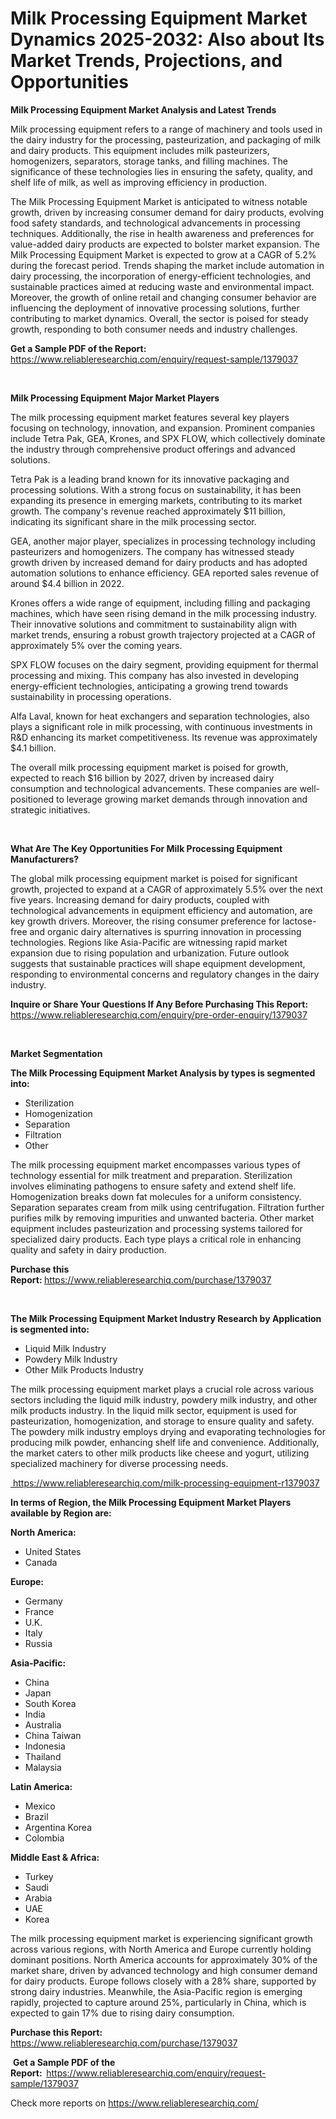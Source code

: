 <p><h1>Milk Processing Equipment Market Dynamics 2025-2032: Also about Its Market Trends, Projections, and Opportunities</h1></p><p><strong>Milk Processing Equipment Market Analysis and Latest Trends</strong></p>
<p><p>Milk processing equipment refers to a range of machinery and tools used in the dairy industry for the processing, pasteurization, and packaging of milk and dairy products. This equipment includes milk pasteurizers, homogenizers, separators, storage tanks, and filling machines. The significance of these technologies lies in ensuring the safety, quality, and shelf life of milk, as well as improving efficiency in production.</p><p>The Milk Processing Equipment Market is anticipated to witness notable growth, driven by increasing consumer demand for dairy products, evolving food safety standards, and technological advancements in processing techniques. Additionally, the rise in health awareness and preferences for value-added dairy products are expected to bolster market expansion. The Milk Processing Equipment Market is expected to grow at a CAGR of 5.2% during the forecast period. Trends shaping the market include automation in dairy processing, the incorporation of energy-efficient technologies, and sustainable practices aimed at reducing waste and environmental impact. Moreover, the growth of online retail and changing consumer behavior are influencing the deployment of innovative processing solutions, further contributing to market dynamics. Overall, the sector is poised for steady growth, responding to both consumer needs and industry challenges.</p></p>
<p><strong>Get a Sample PDF of the Report:&nbsp;</strong> <a href="https://www.reliableresearchiq.com/enquiry/request-sample/1379037?utm_campaign=2444&utm_medium=2&utm_source=Github&utm_content=ia&utm_term=16022025&utm_id=milk-processing-equipment">https://www.reliableresearchiq.com/enquiry/request-sample/1379037</a></p>
<p>&nbsp;</p>
<p><strong>Milk Processing Equipment Major Market Players</strong></p>
<p><p>The milk processing equipment market features several key players focusing on technology, innovation, and expansion. Prominent companies include Tetra Pak, GEA, Krones, and SPX FLOW, which collectively dominate the industry through comprehensive product offerings and advanced solutions.</p><p>Tetra Pak is a leading brand known for its innovative packaging and processing solutions. With a strong focus on sustainability, it has been expanding its presence in emerging markets, contributing to its market growth. The company's revenue reached approximately $11 billion, indicating its significant share in the milk processing sector.</p><p>GEA, another major player, specializes in processing technology including pasteurizers and homogenizers. The company has witnessed steady growth driven by increased demand for dairy products and has adopted automation solutions to enhance efficiency. GEA reported sales revenue of around $4.4 billion in 2022.</p><p>Krones offers a wide range of equipment, including filling and packaging machines, which have seen rising demand in the milk processing industry. Their innovative solutions and commitment to sustainability align with market trends, ensuring a robust growth trajectory projected at a CAGR of approximately 5% over the coming years.</p><p>SPX FLOW focuses on the dairy segment, providing equipment for thermal processing and mixing. This company has also invested in developing energy-efficient technologies, anticipating a growing trend towards sustainability in processing operations.</p><p>Alfa Laval, known for heat exchangers and separation technologies, also plays a significant role in milk processing, with continuous investments in R&D enhancing its market competitiveness. Its revenue was approximately $4.1 billion.</p><p>The overall milk processing equipment market is poised for growth, expected to reach $16 billion by 2027, driven by increased dairy consumption and technological advancements. These companies are well-positioned to leverage growing market demands through innovation and strategic initiatives.</p></p>
<p>&nbsp;</p>
<p><strong>What Are The Key Opportunities For Milk Processing Equipment Manufacturers?</strong></p>
<p><p>The global milk processing equipment market is poised for significant growth, projected to expand at a CAGR of approximately 5.5% over the next five years. Increasing demand for dairy products, coupled with technological advancements in equipment efficiency and automation, are key growth drivers. Moreover, the rising consumer preference for lactose-free and organic dairy alternatives is spurring innovation in processing technologies. Regions like Asia-Pacific are witnessing rapid market expansion due to rising population and urbanization. Future outlook suggests that sustainable practices will shape equipment development, responding to environmental concerns and regulatory changes in the dairy industry.</p></p>
<p><strong>Inquire or Share Your Questions If Any Before Purchasing This Report:</strong> <a href="https://www.reliableresearchiq.com/enquiry/pre-order-enquiry/1379037?utm_campaign=2444&utm_medium=2&utm_source=Github&utm_content=ia&utm_term=16022025&utm_id=milk-processing-equipment">https://www.reliableresearchiq.com/enquiry/pre-order-enquiry/1379037</a></p>
<p>&nbsp;</p>
<p><strong>Market Segmentation</strong></p>
<p><strong>The Milk Processing Equipment Market Analysis by types is segmented into:</strong></p>
<p><ul><li>Sterilization</li><li>Homogenization</li><li>Separation</li><li>Filtration</li><li>Other</li></ul></p>
<p><p>The milk processing equipment market encompasses various types of technology essential for milk treatment and preparation. Sterilization involves eliminating pathogens to ensure safety and extend shelf life. Homogenization breaks down fat molecules for a uniform consistency. Separation separates cream from milk using centrifugation. Filtration further purifies milk by removing impurities and unwanted bacteria. Other market equipment includes pasteurization and processing systems tailored for specialized dairy products. Each type plays a critical role in enhancing quality and safety in dairy production.</p></p>
<p><strong>Purchase this Report:&nbsp;</strong><a href="https://www.reliableresearchiq.com/purchase/1379037?utm_campaign=2444&utm_medium=2&utm_source=Github&utm_content=ia&utm_term=16022025&utm_id=milk-processing-equipment">https://www.reliableresearchiq.com/purchase/1379037</a></p>
<p>&nbsp;</p>
<p><strong>The Milk Processing Equipment Market Industry Research by Application is segmented into:</strong></p>
<p><ul><li>Liquid Milk Industry</li><li>Powdery Milk Industry</li><li>Other Milk Products Industry</li></ul></p>
<p><p>The milk processing equipment market plays a crucial role across various sectors including the liquid milk industry, powdery milk industry, and other milk products industry. In the liquid milk sector, equipment is used for pasteurization, homogenization, and storage to ensure quality and safety. The powdery milk industry employs drying and evaporating technologies for producing milk powder, enhancing shelf life and convenience. Additionally, the market caters to other milk products like cheese and yogurt, utilizing specialized machinery for diverse processing needs.</p></p>
<p><a href="https://www.reliableresearchiq.com/milk-processing-equipment-r1379037?utm_campaign=2444&utm_medium=2&utm_source=Github&utm_content=ia&utm_term=16022025&utm_id=milk-processing-equipment">&nbsp;https://www.reliableresearchiq.com/milk-processing-equipment-r1379037</a></p>
<p><strong>In terms of Region, the Milk Processing Equipment Market Players available by Region are:</strong></p>
<p>
    <p> <strong> North America: </strong>
        <ul>
            <li>United States</li>
            <li>Canada</li>
        </ul>
        </p> 
    <p> <strong> Europe: </strong>
        <ul>
            <li>Germany</li>
            <li>France</li>
            <li>U.K.</li>
            <li>Italy</li>
            <li>Russia</li>
        </ul>
        </p> 
    <p> <strong> Asia-Pacific: </strong>
        <ul>
            <li>China</li>
            <li>Japan</li>
            <li>South Korea</li>
            <li>India</li>
            <li>Australia</li>
            <li>China Taiwan</li>
            <li>Indonesia</li>
            <li>Thailand</li>
            <li>Malaysia</li>
        </ul>
        </p> 
    <p> <strong> Latin America: </strong>
        <ul>
            <li>Mexico</li>
            <li>Brazil</li>
            <li>Argentina Korea</li>
            <li>Colombia</li>
        </ul>
        </p> 
    <p> <strong> Middle East & Africa: </strong>
        <ul>
            <li>Turkey</li>
            <li>Saudi</li>
            <li>Arabia</li>
            <li>UAE</li>
            <li>Korea</li>
        </ul>
    </p>
    </p>
<p><p>The milk processing equipment market is experiencing significant growth across various regions, with North America and Europe currently holding dominant positions. North America accounts for approximately 30% of the market share, driven by advanced technology and high consumer demand for dairy products. Europe follows closely with a 28% share, supported by strong dairy industries. Meanwhile, the Asia-Pacific region is emerging rapidly, projected to capture around 25%, particularly in China, which is expected to gain 17% due to rising dairy consumption.</p></p>
<p><strong>Purchase this Report: </strong><a href="https://www.reliableresearchiq.com/purchase/1379037?utm_campaign=2444&utm_medium=2&utm_source=Github&utm_content=ia&utm_term=16022025&utm_id=milk-processing-equipment">https://www.reliableresearchiq.com/purchase/1379037</a></p>
<p>&nbsp;<strong>Get a Sample PDF of the Report:&nbsp;&nbsp;</strong><a href="https://www.reliableresearchiq.com/enquiry/request-sample/1379037?utm_campaign=2444&utm_medium=2&utm_source=Github&utm_content=ia&utm_term=16022025&utm_id=milk-processing-equipment">https://www.reliableresearchiq.com/enquiry/request-sample/1379037</a></p>
<p><strong></strong></p>
<p>Check more reports on <a href="https://www.reliableresearchiq.com/?utm_campaign=2444&utm_medium=2&utm_source=Github&utm_content=ia&utm_term=16022025&utm_id=milk-processing-equipment">https://www.reliableresearchiq.com/</a></p>